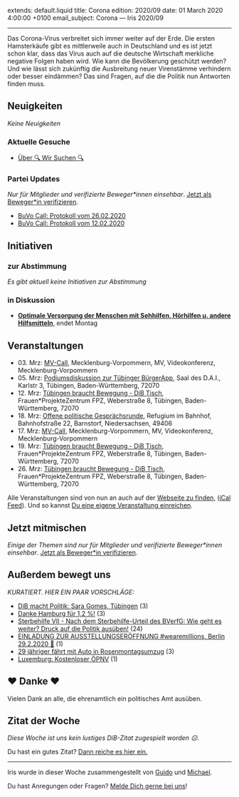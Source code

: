 
extends: default.liquid
title: Corona
edition: 2020/09
date: 01 March 2020 4:00:00 +0100
email_subject: Corona — Iris 2020/09

---
Das Corona-Virus verbreitet sich immer weiter auf der Erde. Die ersten Hamsterkäufe gibt es mittlerweile auch in Deutschland und es ist jetzt schon klar, dass das Virus auch auf die deutsche Wirtschaft merkliche negative Folgen haben wird.
Wie kann die Bevölkerung geschützt werden? Und wie lässt sich zukünftig die Ausbreitung neuer Virenstämme verhindern oder besser eindämmen? Das sind Fragen, auf die die Politik nun Antworten finden muss.

## Neuigkeiten

_Keine Neuigkeiten_

### Aktuelle Gesuche

 - [Über 🔍 Wir Suchen 🔍](https://marktplatz.dib.de/t/ueber-wir-suchen/8837)

### Partei Updates

_Nur für Mitglieder und verifizierte Beweger\*innen einsehbar_. [Jetzt als Beweger\*in verifizieren](https://dib.de/bewegerin-werden/).

 - [BuVo Call: Protokoll vom 26.02.2020](https://marktplatz.dib.de/t/buvo-call-protokoll-vom-26-02-2020/33799)
 - [BuVo Call: Protokoll vom 12.02.2020](https://marktplatz.dib.de/t/buvo-call-protokoll-vom-12-02-2020/33727)

## Initiativen

### zur Abstimmung
_Es gibt aktuell keine Initiativen zur Abstimmung_

### in Diskussion
 - **[Optimale Versorgung der Menschen mit Sehhilfen, Hörhilfen u. andere Hilfsmitteln](https://abstimmen.dib.de/initiative/298-optimale-versorgung-der-menschen-mit-sehhilfen-horhilfen-u-andere-hilfsmitteln)**, endet Montag


## Veranstaltungen

 - 03.&nbsp;Mrz: [MV-Call](https://dib.de/veranstaltungen/mv-call/), Mecklenburg-Vorpommern, MV, Videokonferenz, Mecklenburg-Vorpommern
 - 05.&nbsp;Mrz: [Podiumsdiskussion zur Tübinger BürgerApp](https://dib.de/veranstaltungen/tuebingen-braucht-bewegung-dib-tisch-2-2020-03-05/), Saal des D.A.I., Karlstr 3, Tübingen, Baden-Württemberg, 72070
 - 12.&nbsp;Mrz: [Tübingen braucht Bewegung - DiB Tisch](https://dib.de/veranstaltungen/tuebingen-braucht-bewegung-dib-tisch-2-2020-03-12/), Frauen\*ProjekteZentrum FPZ, Weberstraße 8, Tübingen, Baden-Württemberg, 72070
 - 18.&nbsp;Mrz: [Offene politische Gesprächsrunde](https://dib.de/veranstaltungen/offene-politische-gespraechsrunde-2020-03-18/), Refugium im Bahnhof, Bahnhofstraße 22, Barnstorf, Niedersachsen, 49406
 - 17.&nbsp;Mrz: [MV-Call](https://dib.de/veranstaltungen/mv-call/), Mecklenburg-Vorpommern, MV, Videokonferenz, Mecklenburg-Vorpommern
 - 19.&nbsp;Mrz: [Tübingen braucht Bewegung - DiB Tisch](https://dib.de/veranstaltungen/tuebingen-braucht-bewegung-dib-tisch-2-2020-03-19/), Frauen\*ProjekteZentrum FPZ, Weberstraße 8, Tübingen, Baden-Württemberg, 72070
 - 26.&nbsp;Mrz: [Tübingen braucht Bewegung - DiB Tisch](https://dib.de/veranstaltungen/tuebingen-braucht-bewegung-dib-tisch-2-2020-03-26/), Frauen\*ProjekteZentrum FPZ, Weberstraße 8, Tübingen, Baden-Württemberg, 72070


Alle Veranstaltungen sind von nun an auch auf der [Webseite zu finden](https://dib.de/veranstaltungen/), ([iCal Feed](https://dib.de/?ical=1)). Und so kannst [Du eine eigene Veranstaltung einreichen](https://marktplatz.dib.de/t/eine-veranstaltung-auf-der-webseite-einreichen/21379).

## Jetzt mitmischen

_Einige der Themen sind nur für Mitglieder und verifizierte Beweger\*innen einsehbar_. [Jetzt als Beweger\*in verifizieren](https://dib.de/bewegerin-werden/).


## Außerdem bewegt uns

_KURATIERT. HIER EIN PAAR VORSCHLÄGE:_
 - [DiB macht Politik: Sara Gomes, Tübingen](https://marktplatz.dib.de/t/dib-macht-politik-sara-gomes-tuebingen/33801) (3)
 - [Danke Hamburg für 1,2 %!](https://marktplatz.dib.de/t/danke-hamburg-fuer-1-2/33797) (3)
 - [Sterbehilfe VII - Nach dem Sterbehilfe-Urteil des BVerfG: Wie geht es weiter? Druck auf die Politik ausüben!](https://marktplatz.dib.de/t/sterbehilfe-vii-nach-dem-sterbehilfe-urteil-des-bverfg-wie-geht-es-weiter-druck-auf-die-politik-ausueben/33800) (24)
 - [EINLADUNG ZUR AUSSTELLUNGSERÖFFNUNG #wearemillions, Berlin 29.2.2020 :eyes:](https://marktplatz.dib.de/t/einladung-zur-ausstellungseroeffnung-wearemillions-berlin-29-2-2020/33802) (1)
 - [29 jähriger fährt mit Auto in Rosenmontagsumzug](https://marktplatz.dib.de/t/29-jaehriger-faehrt-mit-auto-in-rosenmontagsumzug/33783) (3)
 - [Luxemburg: Kostenloser ÖPNV](https://marktplatz.dib.de/t/luxemburg-kostenloser-oepnv/33811) (1)

## ❤️ Danke ❤️
Vielen Dank an alle, die ehrenamtlich ein politisches Amt ausüben.

## Zitat der Woche
_Diese Woche ist uns kein lustiges DiB-Zitat zugespielt worden ☹._

Du hast ein gutes Zitat? [Dann reiche es hier ein.](https://marktplatz.dib.de/t/lustige-dib-zitate/10175)


---

Iris wurde in dieser Woche zusammengestellt von [Guido](https://marktplatz.dib.de/u/Guido/) und [Michael](https://marktplatz.dib.de/u/MichaelVoss/).

Du hast Anregungen oder Fragen? [Melde Dich gerne bei uns](https://marktplatz.dib.de/t/neu-iris-die-woechtliche-zusammenfasssung-zum-sonntagsbrunch/10990)!

